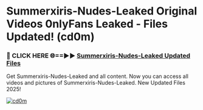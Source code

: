 # Summerxiris-Nudes-Leaked Original Videos 0nlyFans Leaked - Files Updated! (cd0m)

<h3>🔴 CLICK HERE 🌐==►► <a href="https://tinyurl.com/4mcuefdz" rel="nofollow">Summerxiris-Nudes-Leaked Updated Files</a></h3>

Get Summerxiris-Nudes-Leaked and all content. Now you can access all videos and pictures of Summerxiris-Nudes-Leaked. New Updated Files 2025!

[![cd0m](https://i.imgur.com/StAQSOY.gif)](https://tinyurl.com/4mcuefdz)

